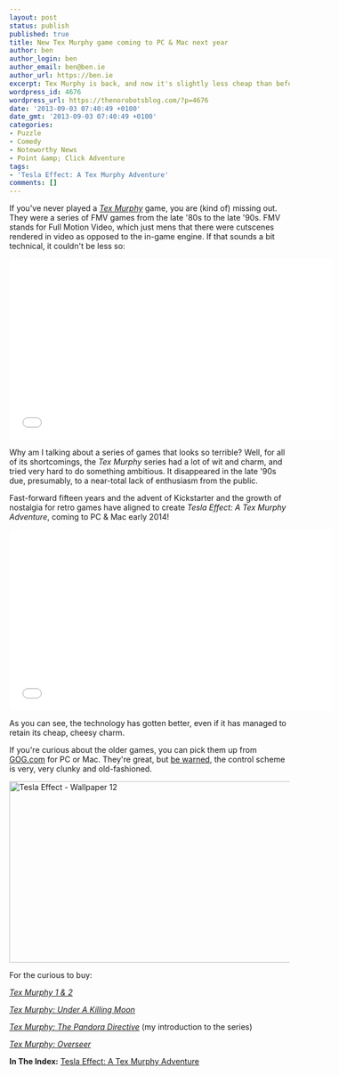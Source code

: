 ```yaml
---
layout: post
status: publish
published: true
title: New Tex Murphy game coming to PC & Mac next year
author: ben
author_login: ben
author_email: ben@ben.ie
author_url: https://ben.ie
excerpt: Tex Murphy is back, and now it's slightly less cheap than before!
wordpress_id: 4676
wordpress_url: https://thenorobotsblog.com/?p=4676
date: '2013-09-03 07:40:49 +0100'
date_gmt: '2013-09-03 07:40:49 +0100'
categories:
- Puzzle
- Comedy
- Noteworthy News
- Point &amp; Click Adventure
tags:
- 'Tesla Effect: A Tex Murphy Adventure'
comments: []
---
```

<p>If you've never played a <a href="https://texmurphy.com" target="_blank"><em>Tex Murphy</em></a> game, you are (kind of) missing out. They were a series of FMV games from the late '80s to the late '90s. FMV stands for Full Motion Video, which just mens that there were cutscenes rendered in video as opposed to the in-game engine. If that sounds a bit technical, it couldn't be less so:</p>
<p><iframe src="//www.youtube.com/embed/IrF7VGJwv1E" height="326" width="580" allowfullscreen="" frameborder="0"></iframe></p>
<p>Why am I talking about a series of games that looks so terrible? Well, for all of its shortcomings, the <em>Tex Murphy</em> series had a lot of wit and charm, and tried very hard to do something ambitious. It disappeared in the late '90s due, presumably, to a near-total lack of enthusiasm from the public.</p>
<p>Fast-forward fifteen years and the advent of Kickstarter and the growth of nostalgia for retro games have aligned to create <em>Tesla Effect: A Tex Murphy Adventure</em>, coming to PC &amp; Mac early 2014!</p>
<p><iframe src="//www.youtube.com/embed/BABcn4RMLqo" height="326" width="580" allowfullscreen="" frameborder="0"></iframe></p>
<p>As you can see, the technology has gotten better, even if it has managed to retain its cheap, cheesy charm.</p>
<p>If you're curious about the older games, you can pick them up from <a href="https://GOG.com" target="_blank">GOG.com</a> for PC or Mac. They're great, but <span style="text-decoration: underline;">be warned</span>, the control scheme is very, very clunky and old-fashioned.</p>
<p><img class="aligncenter size-large wp-image-4679" alt="Tesla Effect - Wallpaper 12" src="assets/uploads/norobots/uploads/2013/09/TeslaEffectLouieLaMintz1-1024x576.jpg" width="580" height="326" /></p>
<p>For the curious to buy:</p>
<p><em><a href="https://www.gog.com/game/tex_murphy_1_2" target="_blank">Tex Murphy 1 &amp; 2</a></em></p>
<p><em><a href="https://www.gog.com/game/tex_murphy_under_a_killing_moon" target="_blank">Tex Murphy: Under A Killing Moon</a></em></p>
<p><em><a href="https://www.gog.com/game/tex_murphy_the_pandora_directive" target="_blank">Tex Murphy: The Pandora Directive</a></em> (my introduction to the series)</p>
<p><em><a href="https://www.gog.com/game/tex_murphy_overseer" target="_blank">Tex Murphy: Overseer</a></em></p>
<p><strong>In The Index:</strong> <a href="https://thenorobotsblog.com/game/tesla-effect-a-tex-murphy-adventure/">Tesla Effect: A Tex Murphy Adventure</a></p>
